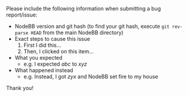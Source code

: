 Please include the following information when submitting a bug report/issue:

* NodeBB version and git hash (to find your git hash, execute `git rev-parse HEAD` from the main NodeBB directory)
* Exact steps to cause this issue
    1. First I did this...
    2. Then, I clicked on this item...
* What you expected
    * e.g. I expected *abc* to *xyz*
* What happened instead
    * e.g. Instead, I got *zyx* and NodeBB set fire to my house

Thank you!